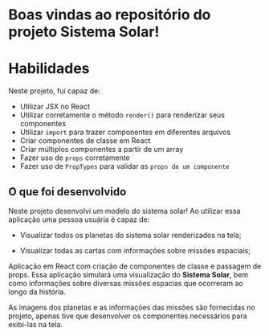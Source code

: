 # Boas vindas ao repositório do projeto Sistema Solar!

# Habilidades
Neste projeto, fui capaz de:

  * Utilizar JSX no React
  * Utilizar corretamente o método `render()` para renderizar seus componentes
  * Utilizar `import` para trazer componentes em diferentes arquivos
  * Criar componentes de classe em React
  * Criar múltiplos componentes a partir de um array
  * Fazer uso de `props` corretamente
  * Fazer uso de `PropTypes` para validar as `props de um componente`

## O que foi desenvolvido

Neste projeto desenvolvi um modelo do sistema solar! Ao utilizar essa aplicação uma pessoa usuária é capaz de:

  * Visualizar todos os planetas do sistema solar renderizados na tela;

  * Visualizar todas as cartas com informações sobre missões espaciais;

Aplicação em React com criação de componentes de classe e passagem de props. Essa aplicação simulará uma visualização do **Sistema Solar**, bem como informações sobre diversas missões espacias que ocorreram ao longo da história.

As imagens dos planetas e as informações das missões são fornecidas no projeto, apenas tive que desenvolver os componentes necessários para exibi-las na tela.
